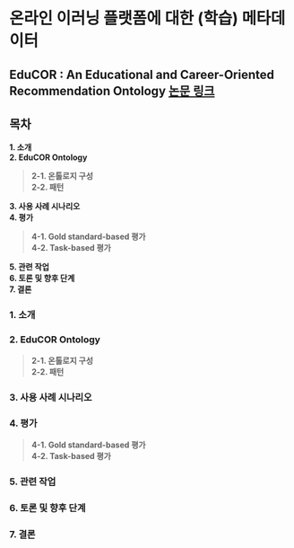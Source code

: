 # 온라인 이러닝 플랫폼에 대한 (학습) 메타데이터

## EduCOR : An Educational and Career-Oriented Recommendation Ontology **[논문 링크](https://arxiv.org/abs/2107.05522)**

## 목차
**1. 소개**   
**2. EduCOR Ontology**   
>**2-1. 온톨로지 구성**   
>**2-2. 패턴**
   
**3. 사용 사례 시나리오**   
**4. 평가**   
>**4-1. Gold standard-based 평가**   
>**4-2. Task-based 평가**   

**5. 관련 작업**      
**6. 토론 및 향후 단계**      
**7. 결론**

### 1. 소개   
### 2. EduCOR Ontology   
>**2-1. 온톨로지 구성**   
>**2-2. 패턴**
### 3. 사용 사례 시나리오   
### 4. 평가   
>**4-1. Gold standard-based 평가**   
>**4-2. Task-based 평가**
### 5. 관련 작업      
### 6. 토론 및 향후 단계      
### 7. 결론
